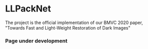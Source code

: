 # LLPackNet
The project is the official implementation of our BMVC 2020 paper, "Towards Fast and Light-Weight Restoration of Dark Images"

### Page under development
